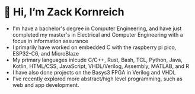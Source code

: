 # 👋 Hi, I’m Zack Kornreich
- I'm have a bachelor's degree in Computer Engineering, and have just completed my master's in Electrical and Computer Engineering with a focus in information assurance
- I primarily have worked on embedded C with the raspberry pi pico, ESP32-C6, and MicroBlaze
- My primary languages inlcude C/C++, Rust, Bash, TCL, Python, Java, Kotlin, HTML/CSS, JavaScript, VHDL/Verilog, Assembly, MATLAB, and R
- I have also done projects on the Basys3 FPGA in Verilog and VHDL
- I've recently explored more abstract/high level programming, such as web and app development.
<!---
zkornreich/zkornreich is a ✨ special ✨ repository because its `README.md` (this file) appears on your GitHub profile.
You can click the Preview link to take a look at your changes.
--->
